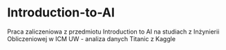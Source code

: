 # Introduction-to-AI
Praca zaliczeniowa z przedmiotu Introduction to AI na studiach z Inżynierii Obliczeniowej w ICM UW - analiza danych Titanic z Kaggle
